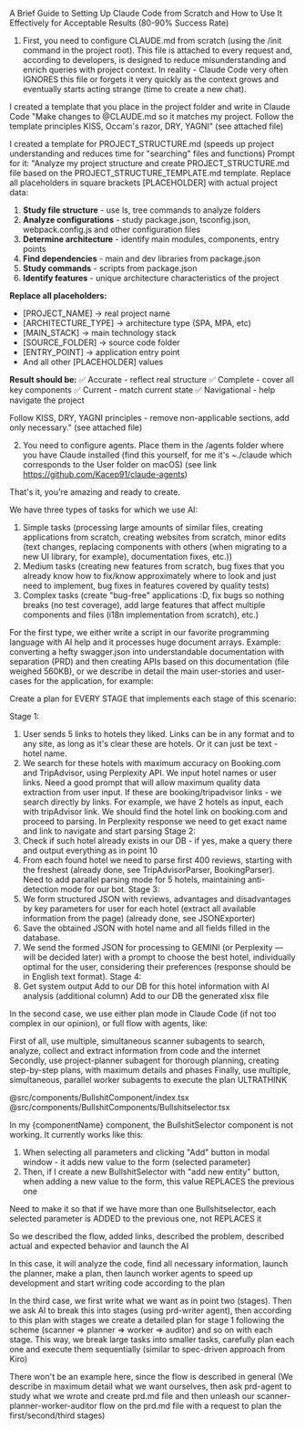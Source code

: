 A Brief Guide to Setting Up Claude Code from Scratch and How to Use It Effectively for Acceptable Results (80-90% Success Rate)

1. First, you need to configure CLAUDE.md from scratch (using the /init command in the project root). This file is attached to every request and, according to developers, is designed to reduce misunderstanding and enrich queries with project context. In reality - Claude Code very often IGNORES this file or forgets it very quickly as the context grows and eventually starts acting strange (time to create a new chat).

I created a template that you place in the project folder and write in Claude Code "Make changes to @CLAUDE.md so it matches my project. Follow the template principles KISS, Occam's razor, DRY, YAGNI" (see attached file)

I created a template for PROJECT_STRUCTURE.md (speeds up project understanding and reduces time for "searching" files and functions)
Prompt for it:
"Analyze my project structure and create PROJECT_STRUCTURE.md file based on the
PROJECT_STRUCTURE_TEMPLATE.md template. Replace all placeholders in square brackets [PLACEHOLDER] with actual
project data:

1. **Study file structure** - use ls, tree commands to analyze folders
2. **Analyze configurations** - study package.json, tsconfig.json, webpack.config.js and other
   configuration files
3. **Determine architecture** - identify main modules, components, entry points
4. **Find dependencies** - main and dev libraries from package.json
5. **Study commands** - scripts from package.json
6. **Identify features** - unique architecture characteristics of the project

**Replace all placeholders:**

- [PROJECT_NAME] → real project name
- [ARCHITECTURE_TYPE] → architecture type (SPA, MPA, etc)
- [MAIN_STACK] → main technology stack
- [SOURCE_FOLDER] → source code folder
- [ENTRY_POINT] → application entry point
- And all other [PLACEHOLDER] values

**Result should be:**
✅ Accurate - reflect real structure
✅ Complete - cover all key components
✅ Current - match current state
✅ Navigational - help navigate the project

Follow KISS, DRY, YAGNI principles - remove non-applicable sections, add only necessary." (see attached file)

2. You need to configure agents. Place them in the /agents folder where you have Claude installed (find this yourself, for me it's ~./claude which corresponds to the User folder on macOS) (see link https://github.com/Kacep91/claude-agents)

That's it, you're amazing and ready to create.

We have three types of tasks for which we use AI:

1. Simple tasks (processing large amounts of similar files, creating applications from scratch, creating websites from scratch, minor edits (text changes, replacing components with others (when migrating to a new UI library, for example), documentation fixes, etc.))
2. Medium tasks (creating new features from scratch, bug fixes that you already know how to fix/know approximately where to look and just need to implement, bug fixes in features covered by quality tests)
3. Complex tasks (create "bug-free" applications :D, fix bugs so nothing breaks (no test coverage), add large features that affect multiple components and files (i18n implementation from scratch), etc.)

For the first type, we either write a script in our favorite programming language with AI help and it processes huge document arrays. Example: converting a hefty swagger.json into understandable documentation with separation (PRD) and then creating APIs based on this documentation (file weighed 560KB), or we describe in detail the main user-stories and user-cases for the application, for example:

Create a plan for EVERY STAGE that implements each stage of this scenario:

Stage 1:

1. User sends 5 links to hotels they liked. Links can be in any format and to any site, as long as it's clear these are hotels. Or it can just be text - hotel name.
2. We search for these hotels with maximum accuracy on Booking.com and TripAdvisor, using Perplexity API. We input hotel names or user links. Need a good prompt that will allow maximum quality data extraction from user input. If these are booking/tripadvisor links - we search directly by links. For example, we have 2 hotels as input, each with tripAdvisor link. We should find the hotel link on booking.com and proceed to parsing. In Perplexity response we need to get exact name and link to navigate and start parsing
   Stage 2:
3. Check if such hotel already exists in our DB - if yes, make a query there and output everything as in point 10
4. From each found hotel we need to parse first 400 reviews, starting with the freshest (already done, see TripAdvisorParser, BookingParser). Need to add parallel parsing mode for 5 hotels, maintaining anti-detection mode for our bot.
   Stage 3:
5. We form structured JSON with reviews, advantages and disadvantages by key parameters for user for each hotel (extract all available information from the page) (already done, see JSONExporter)
6. Save the obtained JSON with hotel name and all fields filled in the database.
7. We send the formed JSON for processing to GEMINI (or Perplexity — will be decided later) with a prompt to choose the best hotel, individually optimal for the user, considering their preferences (response should be in English text format).
   Stage 4:
8. Get system output
   Add to our DB for this hotel information with AI analysis (additional column)
   Add to our DB the generated xlsx file

In the second case, we use either plan mode in Claude Code (if not too complex in our opinion), or full flow with agents, like:

First of all, use multiple, simultaneous scanner subagents to search, analyze, collect and extract information from code and the internet
Secondly, use project-planner subagent for thorough planning, creating step-by-step plans, with maximum details and phases
Finally, use multiple, simultaneous, parallel worker subagents to execute the plan
ULTRATHINK

@src/components/BullshitComponent/index.tsx
@src/components/BullshitComponents/Bullshitselector.tsx

In my {componentName} component, the BullshitSelector component is not working. It currently works like this:

1. When selecting all parameters and clicking "Add" button in modal window - it adds new value to the form (selected parameter)
2. Then, if I create a new BullshitSelector with "add new entity" button, when adding a new value to the form, this value REPLACES the previous one

Need to make it so that if we have more than one Bullshitselector, each selected parameter is ADDED to the previous one, not REPLACES it

So we described the flow, added links, described the problem, described actual and expected behavior and launch the AI

In this case, it will analyze the code, find all necessary information, launch the planner, make a plan, then launch worker agents to speed up development and start writing code according to the plan

In the third case, we first write what we want as in point two (stages). Then we ask AI to break this into stages (using prd-writer agent), then according to this plan with stages we create a detailed plan for stage 1 following the scheme (scanner => planner => worker => auditor) and so on with each stage. This way, we break large tasks into smaller tasks, carefully plan each one and execute them sequentially (similar to spec-driven approach from Kiro)

There won't be an example here, since the flow is described in general (We describe in maximum detail what we want ourselves, then ask prd-agent to study what we wrote and create prd.md file and then unleash our scanner-planner-worker-auditor flow on the prd.md file with a request to plan the first/second/third stages)
